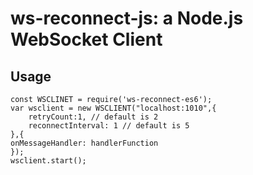 # ws-reconnect-js: a Node.js WebSocket Client 

## Usage

```
const WSCLINET = require('ws-reconnect-es6');
var wsclient = new WSCLIENT("localhost:1010",{
	retryCount:1, // default is 2
	reconnectInterval: 1 // default is 5
},{
onMessageHandler: handlerFunction
});
wsclient.start();

```
